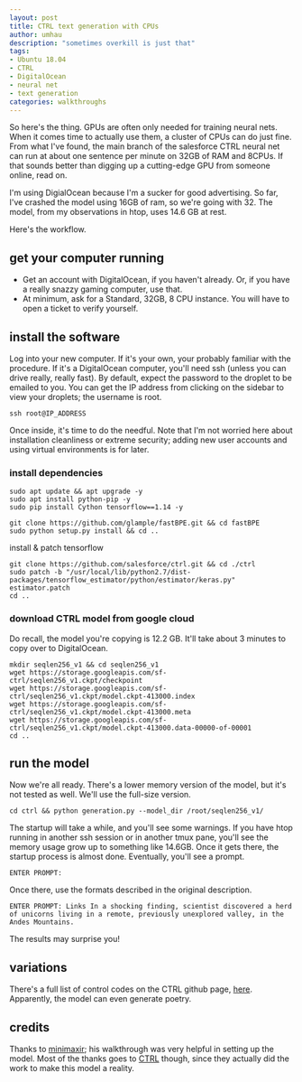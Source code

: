```yaml
---
layout: post
title: CTRL text generation with CPUs
author: umhau
description: "sometimes overkill is just that"
tags: 
- Ubuntu 18.04
- CTRL
- DigitalOcean
- neural net
- text generation
categories: walkthroughs
---
```


So here's the thing.  GPUs are often only needed for training neural nets. When it comes time to actually use them, a cluster of CPUs can do just fine.  From what I've found, the main branch of the salesforce CTRL neural net can run at about one sentence per minute on 32GB of RAM and 8CPUs.  If that sounds better than digging up a cutting-edge GPU from someone online, read on.

I'm using DigialOcean because I'm a sucker for good advertising.  So far, I've crashed the model using 16GB of ram, so we're going with 32.  The model, from my observations in htop, uses 14.6 GB at rest.

Here's the workflow.

## get your computer running

- Get an account with DigitalOcean, if you haven't already.  Or, if you have a really snazzy gaming computer, use that.  
- At minimum, ask for a Standard, 32GB, 8 CPU instance.  You will have to open a ticket to verify yourself.

## install the software

Log into your new computer.  If it's your own, your probably familiar with the procedure.  If it's a DigitalOcean computer, you'll need ssh (unless you can drive really, really fast).  By default, expect the password to the droplet to be emailed to you.  You can get the IP address from clicking on the sidebar to view your droplets; the username is root.

```shell
ssh root@IP_ADDRESS
```

Once inside, it's time to do the needful.  Note that I'm not worried here about installation cleanliness or extreme security; adding new user accounts and using virtual environments is for later.

### install dependencies

```shell
sudo apt update && apt upgrade -y
sudo apt install python-pip -y
sudo pip install Cython tensorflow==1.14 -y

git clone https://github.com/glample/fastBPE.git && cd fastBPE
sudo python setup.py install && cd ..
```

install & patch tensorflow

```shell
git clone https://github.com/salesforce/ctrl.git && cd ./ctrl
sudo patch -b "/usr/local/lib/python2.7/dist-packages/tensorflow_estimator/python/estimator/keras.py" estimator.patch
cd ..
```

### download CTRL model from google cloud

Do recall, the model you're copying is 12.2 GB.  It'll take about 3 minutes to copy over to DigitalOcean.

```shell
mkdir seqlen256_v1 && cd seqlen256_v1
wget https://storage.googleapis.com/sf-ctrl/seqlen256_v1.ckpt/checkpoint
wget https://storage.googleapis.com/sf-ctrl/seqlen256_v1.ckpt/model.ckpt-413000.index
wget https://storage.googleapis.com/sf-ctrl/seqlen256_v1.ckpt/model.ckpt-413000.meta
wget https://storage.googleapis.com/sf-ctrl/seqlen256_v1.ckpt/model.ckpt-413000.data-00000-of-00001
cd ..
```

## run the model

Now we're all ready.  There's a lower memory version of the model, but it's not tested as well. We'll use the full-size version.  

```shell
cd ctrl && python generation.py --model_dir /root/seqlen256_v1/
```

The startup will take a while, and you'll see some warnings.  If you have htop running in another ssh session or in another tmux pane, you'll see the memory usage grow up to something like 14.6GB. Once it gets there, the startup process is almost done.  Eventually, you'll see a prompt. 

```
ENTER PROMPT: 
```

Once there, use the formats described in the original description.

```
ENTER PROMPT: Links In a shocking finding, scientist discovered a herd of unicorns living in a remote, previously unexplored valley, in the Andes Mountains.
```

The results may surprise you!

## variations

There's a full list of control codes on the CTRL github page, [here](https://github.com/salesforce/ctrl/blob/master/control_codes.txt).  Apparently, the model can even generate poetry.  

## credits

Thanks to [minimaxir](https://github.com/minimaxir/ctrl-gce); his walkthrough was very helpful in setting up the model.  Most of the thanks goes to [CTRL](https://github.com/salesforce/ctrl) though, since they actually did the work to make this model a reality.
